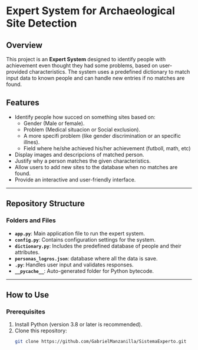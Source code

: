 # Expert System for Archaeological Site Detection

## Overview
This project is an **Expert System** designed to identify people with achievement even thought they had some problems, based on user-provided characteristics. The system uses a predefined dictionary to match input data to known people and can handle new entries if no matches are found. 

## Features
- Identify people how succed on something sites based on:
  - Gender (Male or female).
  - Problem (Medical situacion or Social exclusion).
  - A more specifi problem (like gender discrimination or an specific illnes).
  - Field where he/she achieved his/her achievement (futboll, math, etc)
- Display images and descripcions of matched person.
- Justify why a person matches the given characteristics.
- Allow users to add new sites to the database when no matches are found.
- Provide an interactive and user-friendly interface.

---

## Repository Structure

### Folders and Files
- **`app.py`**: Main application file to run the expert system.
- **`config.py`**: Contains configuration settings for the system.
- **`dictionary.py`**: Includes the predefined database of people and their attributes.
- **`personas_logros.json`**: database where all the data is save.
- **`.py`**: Handles user input and validates responses.
- **`__pycache__`**: Auto-generated folder for Python bytecode.

---

## How to Use

### Prerequisites
1. Install Python (version 3.8 or later is recommended).
2. Clone this repository:
   ```bash
   git clone https://github.com/GabrielManzanilla/SistemaExperto.git
